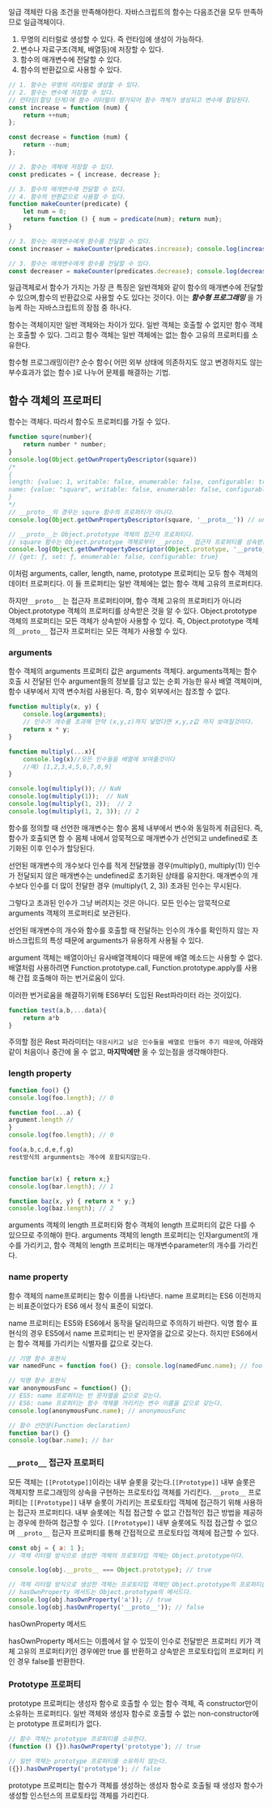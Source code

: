 일급 객체란 다음 조건을 만족해야한다. 자바스크립트의 함수는 다음조건을 모두 만족하므로 일급객체이다.
1. 무명의 리터럴로 생성할 수 있다. 즉 런타임에 생성이 가능하다.
2. 변수나 자료구조(객체, 배열등)에 저장할 수 있다.
3. 함수의 매개변수에 전달할 수 있다.
4. 함수의 반환값으로 사용할 수 있다.
```javascript
// 1. 함수는 무명의 리터럴로 생성할 수 있다.  
// 2. 함수는 변수에 저장할 수 있다.  
// 런타임(할당 단계)에 함수 리터럴이 평가되어 함수 객체가 생성되고 변수에 할당된다.
const increase = function (num) {
	return ++num; 
};

const decrease = function (num) { 
	return --num;
};

// 2. 함수는 객체에 저장할 수 있다.  
const predicates = { increase, decrease };

// 3. 함수의 매개변수에 전달할 수 있다.  
// 4. 함수의 반환값으로 사용할 수 있다. 
function makeCounter(predicate) {
	let num = 0;
	return function () { num = predicate(num); return num};
}

// 3. 함수는 매개변수에게 함수를 전달할 수 있다.  
const increaser = makeCounter(predicates.increase); console.log(increaser()); // 1 console.log(increaser()); // 2

// 3. 함수는 매개변수에게 함수를 전달할 수 있다.  
const decreaser = makeCounter(predicates.decrease); console.log(decreaser()); // -1 console.log(decreaser()); // -2

```
일급객체로서 함수가 가지는 가장 큰 특징은 일반객체와 같이 함수의 매개변수에 전달할 수 있으며,함수의 반환값으로 사용할 수도 있다는 것이다. 이는 **_함수형 프로그래밍_** 을 가능케 하는 자바스크립트의 장점 중 하나다.

함수는 객체이지만 일반 객체와는 차이가 있다. 일반 객체는 호출할 수 없지만 함수 객체는 호출할 수 있다. 그리고 함수 객체는 일반 객체에는 없는 함수 고유의 프로퍼티를 소유한다.

함수형 프로그래밍이란?
순수 함수( 어떤 외부 상태에 의존하지도 않고 변경하지도 않는 부수효과가 없는 함수 )로 나누어 문제를 해결하는 기법.

## 함수 객체의 프로퍼티

함수는 객체다. 따라서 함수도 프로퍼티를 가질 수 있다. 

```javascript
function squre(number){
	return number * number;
}
console.log(Object.getOwnPropertyDescriptor(square))
/*  
{
length: {value: 1, writable: false, enumerable: false, configurable: true},  
name: {value: "square", writable: false, enumerable: false, configurable: true}, arguments: {value: null, writable: false, enumerable: false, configurable: false}, caller: {value: null, writable: false, enumerable: false, configurable: false}, prototype: {value: {...}, writable: true, enumerable: false, configurable: false}
} 
*/
// __proto__의 경우는 squre 함수의 프로퍼티가 아니다.
console.log(Object.getOwnPropertyDescriptor(square, '__proto__')) // undefined

// __proto__는 Object.prototype 객체의 접근자 프로퍼티다.
// square 함수는 Object.prototype 객체로부터 __proto__ 접근자 프로퍼티를 상속받는다. 
console.log(Object.getOwnPropertyDescriptor(Object.prototype, '__proto__')); 
// {get: ƒ, set: ƒ, enumerable: false, configurable: true}

```
이처럼 arguments, caller, length, name, prototype 프로퍼티는 모두 함수 객체의 데이터 프로퍼티다. 이 들 프로퍼티는 일반 객체에는 없는 함수 객체 고유의 프로퍼티다. 

하지만```__proto__``` 는 접근자 프로퍼티이며,
함수 객체 고유의 프로퍼티가 아니라 Object.prototype 객체의 프로퍼티를 상속받은 것을 알 수 있다. Object.prototype 객체의 프로퍼티는 모든 객체가 상속받아 사용할 수 있다. 
즉, Object.prototype 객체의```__proto__``` 접근자 프로퍼티는 모든 객체가 사용할 수 있다.

### arguments

함수 객체의 arguments 프로퍼티 값은 arguments 객체다. arguments객체는 함수 호출 시 전달된 인수 argument들의 정보를 담고 있는 순회 가능한 유사 배열 객체이며, 함수 내부에서 지역 변수처럼 사용된다. 즉, 함수 외부에서는 참조할 수 없다.

```javascript
function multiply(x, y) { 
	console.log(arguments); 
	// 인수가 개수를 초과해 만약 (x,y,z)까지 넣었다면 x,y,z값 까지 보여질것이다.
	return x * y;
}

function multiply(...x){
	console.log(x)//모든 인수들을 배열에 보여줄것이다 
	//예) [1,2,3,4,5,6,7,8,9]
}

console.log(multiply()); // NaN
console.log(multiply(1));  // NaN
console.log(multiply(1, 2));  // 2
console.log(multiply(1, 2, 3)); // 2
```

함수를 정의할 때 선언한 매개변수는 함수 몸체 내부에서 변수와 동일하게 취급된다. 즉, 함수가 호출되면 함 수 몸체 내에서 암묵적으로 매개변수가 선언되고 undefined로 초기화된 이후 인수가 할당된다.

선언된 매개변수의 개수보다 인수를 적게 전달했을 경우(multiply(), multiply(1)) 인수가 전달되지 않은 매개변수는 undefined로 초기화된 상태를 유지한다. 매개변수의 개수보다 인수를 더 많이 전달한 경우 (multiply(1, 2, 3)) 초과된 인수는 무시된다.

그렇다고 초과된 인수가 그냥 버려지는 것은 아니다. 모든 인수는 암묵적으로 arguments 객체의 프로퍼티로 보관된다.

선언된 매개변수의 개수와 함수를 호출할 때 전달하는 인수의 개수를 확인하지 않는 자바스크립트의 특성 때문에 arguments가 유용하게 사용될 수 있다.

argument 객체는 배열이아닌 유사배열객체이다 때문에 배열 메소드는 사용할 수 없다.
배열처럼 사용하려면 Function.prototype.call, Function.prototype.apply를 사용해 간접 호출해야 하는 번거로움이 있다. 

이러한 번거로움을 해결하기위해 ES6부터 도입된 Rest파라미터 라는 것이있다.
```javascript
function test(a,b,...data){
	return a*b
}

```
주의할 점은 Rest 파라미터는 `대응시키고 남은 인수들을 배열로 만들어 주기 때문에`, 아래와 같이 처음이나 중간에 올 수 없고, **마지막에만** 올 수 있는점을 생각해야한다.

### length property

```javascript
function foo() {} 
console.log(foo.length); // 0

function foo(...a) {
argument.length // 
} 
console.log(foo.length); // 0

foo(a,b,c,d,e,f,g)
rest방식의 argunments는 개수에 포함되지않는다.


function bar(x) { return x;}  
console.log(bar.length); // 1

function baz(x, y) { return x * y;}  
console.log(baz.length); // 2
```
arguments 객체의 length 프로퍼티와 함수 객체의 length 프로퍼티의 값은 다를 수 있으므로 주의해야 한다. arguments 객체의 length 프로퍼티는 인자argument의 개수를 가리키고, 함수 객체의 length 프로퍼티는 매개변수parameter의 개수를 가리킨다.

### name property

함수 객체의 name프로퍼티는 함수 이름을 나타낸다. name 프로퍼티는 ES6 이전까지는 비표준이었다가 ES6 에서 정식 표준이 되었다.

name 프로퍼티는 ES5와 ES6에서 동작을 달리하므로 주의하기 바란다. 익명 함수 표현식의 경우 ES5에서 name 프로퍼티는 빈 문자열을 값으로 갖는다. 하지만 ES6에서는 함수 객체를 가리키는 식별자를 값으로 갖는다.
```javascript
// 기명 함수 표현식  
var namedFunc = function foo() {}; console.log(namedFunc.name); // foo

// 익명 함수 표현식  
var anonymousFunc = function() {};  
// ES5: name 프로퍼티는 빈 문자열을 값으로 갖는다.  
// ES6: name 프로퍼티는 함수 객체를 가리키는 변수 이름을 값으로 갖는다.
console.log(anonymousFunc.name); // anonymousFunc

// 함수 선언문(Function declaration) 
function bar() {} 
console.log(bar.name); // bar
```

### `__proto__` 접근자 프로퍼티

모든 객체는 `[[Prototype]]`이라는 내부 슬롯을 갖는다.`[[Prototype]]` 내부 슬롯은 객체지향 프로그래밍의
상속을 구현하는 프로토타입 객체를 가리킨다.
`__proto__` 프로퍼티는 `[[Prototype]]` 내부 슬롯이 가리키는 프로토타입 객체에 접근하기 위해 사용하는 접근자 프로퍼티다. 내부 슬롯에는 직접 접근할 수 없고 간접적인 접근 방법을 제공하는 경우에 한하여 접근할 수 있다. `[[Prototype]]` 내부 슬롯에도 직접 접근할 수 없으며 `__proto__` 접근자 프로퍼티를 통해 간접적으로 프로토타입 객체에 접근할 수 있다.

```JAVASCRIPT
const obj = { a: 1 };  
// 객체 리터럴 방식으로 생성한 객체의 프로토타입 객체는 Object.prototype이다.

console.log(obj.__proto__ === Object.prototype); // true

// 객체 리터럴 방식으로 생성한 객체는 프로토타입 객체인 Object.prototype의 프로퍼티를 상속받는다. 
// hasOwnProperty 메서드는 Object.prototype의 메서드다.
console.log(obj.hasOwnProperty('a')); // true
console.log(obj.hasOwnProperty('__proto__')); // false
```

hasOwnProperty 메서드

hasOwnProperty 메서드는 이름에서 알 수 있듯이 인수로 전달받은 프로퍼티 키가 객체 고유의 프로퍼티키인 경우에만 true 를 반환하고 상속받은 프로토타입의 프로퍼티 키인 경우 false를 반환한다.

### Prototype 프로퍼티
prototype 프로퍼티는 생성자 함수로 호출할 수 있는 함수 객체, 즉 constructor만이 소유하는 프로퍼티다. 일반 객체와 생성자 함수로 호출할 수 없는 non-constructor에는 prototype 프로퍼티가 없다.
```javascript
// 함수 객체는 prototype 프로퍼티를 소유한다.  
(function () {}).hasOwnProperty('prototype'); // true

// 일반 객체는 prototype 프로퍼티를 소유하지 않는다. 
({}).hasOwnProperty('prototype'); // false
```
prototype 프로퍼티는 함수가 객체를 생성하는 생성자 함수로 호출될 때 생성자 함수가 생성할 인스턴스의 프로토타입 객체를 가리킨다.